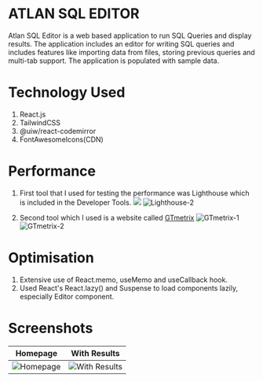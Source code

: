 # ATLAN SQL EDITOR

Atlan SQL Editor is a web based application to run SQL Queries and display results. The application includes an editor for writing SQL queries and includes features like importing data from files, storing previous queries and multi-tab support. The application is populated with sample data.

# Technology Used

1. React.js
2. TailwindCSS
3. @uiw/react-codemirror
4. FontAwesomeIcons(CDN)

# Performance

1. First tool that I used for testing the performance was Lighthouse which is included in the Developer Tools.
   <img src="https://i.ibb.co/3rCkcw4/Screenshot-from-2023-07-24-18-00-13.png">
   ![Lighthouse-2](https://i.ibb.co/nnNHwn7/Screenshot-from-2023-07-24-18-00-48.png)

3. Second tool which I used is a website called [GTmetrix](https://gtmetrix.com/)
   ![GTmetrix-1](https://i.ibb.co/qmd7nWM/Screenshot-from-2023-07-24-18-12-41.png)
   ![GTmetrix-2](https://i.ibb.co/ckzWDF2/Screenshot-from-2023-07-24-18-13-02.png)

# Optimisation

1. Extensive use of React.memo, useMemo and useCallback hook.
2. Used React's React.lazy() and Suspense to load components lazily, especially Editor component.

# Screenshots

| Homepage                                                                      | With Results                                                                      |
| ----------------------------------------------------------------------------- | --------------------------------------------------------------------------------- |
| ![Homepage](https://i.ibb.co/kMBdkR4/Screenshot-from-2023-07-24-17-26-49.png) | ![With Results](https://i.ibb.co/6n4YvV4/Screenshot-from-2023-07-24-17-26-59.png) |
